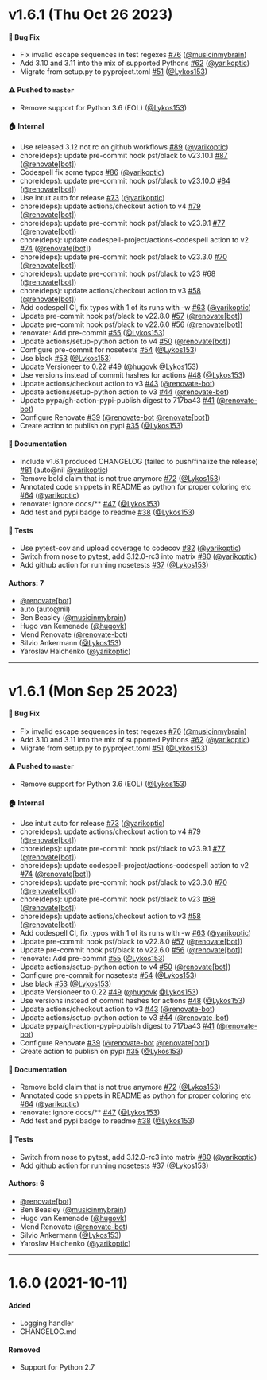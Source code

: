 # v1.6.1 (Thu Oct 26 2023)

#### 🐛 Bug Fix

- Fix invalid escape sequences in test regexes [#76](https://github.com/Lykos153/AnnexRemote/pull/76) ([@musicinmybrain](https://github.com/musicinmybrain))
- Add 3.10 and 3.11 into the mix of supported Pythons [#62](https://github.com/Lykos153/AnnexRemote/pull/62) ([@yarikoptic](https://github.com/yarikoptic))
- Migrate from setup.py to pyproject.toml [#51](https://github.com/Lykos153/AnnexRemote/pull/51) ([@Lykos153](https://github.com/Lykos153))

#### ⚠️ Pushed to `master`

- Remove support for Python 3.6 (EOL) ([@Lykos153](https://github.com/Lykos153))

#### 🏠 Internal

- Use released 3.12 not rc on github workflows [#89](https://github.com/Lykos153/AnnexRemote/pull/89) ([@yarikoptic](https://github.com/yarikoptic))
- chore(deps): update pre-commit hook psf/black to v23.10.1 [#87](https://github.com/Lykos153/AnnexRemote/pull/87) ([@renovate[bot]](https://github.com/renovate[bot]))
- Codespell fix some typos [#86](https://github.com/Lykos153/AnnexRemote/pull/86) ([@yarikoptic](https://github.com/yarikoptic))
- chore(deps): update pre-commit hook psf/black to v23.10.0 [#84](https://github.com/Lykos153/AnnexRemote/pull/84) ([@renovate[bot]](https://github.com/renovate[bot]))
- Use intuit auto for release [#73](https://github.com/Lykos153/AnnexRemote/pull/73) ([@yarikoptic](https://github.com/yarikoptic))
- chore(deps): update actions/checkout action to v4 [#79](https://github.com/Lykos153/AnnexRemote/pull/79) ([@renovate[bot]](https://github.com/renovate[bot]))
- chore(deps): update pre-commit hook psf/black to v23.9.1 [#77](https://github.com/Lykos153/AnnexRemote/pull/77) ([@renovate[bot]](https://github.com/renovate[bot]))
- chore(deps): update codespell-project/actions-codespell action to v2 [#74](https://github.com/Lykos153/AnnexRemote/pull/74) ([@renovate[bot]](https://github.com/renovate[bot]))
- chore(deps): update pre-commit hook psf/black to v23.3.0 [#70](https://github.com/Lykos153/AnnexRemote/pull/70) ([@renovate[bot]](https://github.com/renovate[bot]))
- chore(deps): update pre-commit hook psf/black to v23 [#68](https://github.com/Lykos153/AnnexRemote/pull/68) ([@renovate[bot]](https://github.com/renovate[bot]))
- chore(deps): update actions/checkout action to v3 [#58](https://github.com/Lykos153/AnnexRemote/pull/58) ([@renovate[bot]](https://github.com/renovate[bot]))
- Add codespell CI, fix typos with 1 of its runs with -w [#63](https://github.com/Lykos153/AnnexRemote/pull/63) ([@yarikoptic](https://github.com/yarikoptic))
- Update pre-commit hook psf/black to v22.8.0 [#57](https://github.com/Lykos153/AnnexRemote/pull/57) ([@renovate[bot]](https://github.com/renovate[bot]))
- Update pre-commit hook psf/black to v22.6.0 [#56](https://github.com/Lykos153/AnnexRemote/pull/56) ([@renovate[bot]](https://github.com/renovate[bot]))
- renovate: Add pre-commit [#55](https://github.com/Lykos153/AnnexRemote/pull/55) ([@Lykos153](https://github.com/Lykos153))
- Update actions/setup-python action to v4 [#50](https://github.com/Lykos153/AnnexRemote/pull/50) ([@renovate[bot]](https://github.com/renovate[bot]))
- Configure pre-commit for nosetests [#54](https://github.com/Lykos153/AnnexRemote/pull/54) ([@Lykos153](https://github.com/Lykos153))
- Use black [#53](https://github.com/Lykos153/AnnexRemote/pull/53) ([@Lykos153](https://github.com/Lykos153))
- Update Versioneer to 0.22 [#49](https://github.com/Lykos153/AnnexRemote/pull/49) ([@hugovk](https://github.com/hugovk) [@Lykos153](https://github.com/Lykos153))
- Use versions instead of commit hashes for actions [#48](https://github.com/Lykos153/AnnexRemote/pull/48) ([@Lykos153](https://github.com/Lykos153))
- Update actions/checkout action to v3 [#43](https://github.com/Lykos153/AnnexRemote/pull/43) ([@renovate-bot](https://github.com/renovate-bot))
- Update actions/setup-python action to v3 [#44](https://github.com/Lykos153/AnnexRemote/pull/44) ([@renovate-bot](https://github.com/renovate-bot))
- Update pypa/gh-action-pypi-publish digest to 717ba43 [#41](https://github.com/Lykos153/AnnexRemote/pull/41) ([@renovate-bot](https://github.com/renovate-bot))
- Configure Renovate [#39](https://github.com/Lykos153/AnnexRemote/pull/39) ([@renovate-bot](https://github.com/renovate-bot) [@renovate[bot]](https://github.com/renovate[bot]))
- Create action to publish on pypi [#35](https://github.com/Lykos153/AnnexRemote/pull/35) ([@Lykos153](https://github.com/Lykos153))

#### 📝 Documentation

- Include v1.6.1 produced CHANGELOG (failed to push/finalize the release) [#81](https://github.com/Lykos153/AnnexRemote/pull/81) (auto@nil [@yarikoptic](https://github.com/yarikoptic))
- Remove bold claim that is not true anymore [#72](https://github.com/Lykos153/AnnexRemote/pull/72) ([@Lykos153](https://github.com/Lykos153))
- Annotated code snippets in README as python for proper coloring etc [#64](https://github.com/Lykos153/AnnexRemote/pull/64) ([@yarikoptic](https://github.com/yarikoptic))
- renovate: ignore docs/** [#47](https://github.com/Lykos153/AnnexRemote/pull/47) ([@Lykos153](https://github.com/Lykos153))
- Add test and pypi badge to readme [#38](https://github.com/Lykos153/AnnexRemote/pull/38) ([@Lykos153](https://github.com/Lykos153))

#### 🧪 Tests

- Use pytest-cov and upload coverage to codecov [#82](https://github.com/Lykos153/AnnexRemote/pull/82) ([@yarikoptic](https://github.com/yarikoptic))
- Switch from nose to pytest, add 3.12.0-rc3 into matrix [#80](https://github.com/Lykos153/AnnexRemote/pull/80) ([@yarikoptic](https://github.com/yarikoptic))
- Add github action for running nosetests [#37](https://github.com/Lykos153/AnnexRemote/pull/37) ([@Lykos153](https://github.com/Lykos153))

#### Authors: 7

- [@renovate[bot]](https://github.com/renovate[bot])
- auto (auto@nil)
- Ben Beasley ([@musicinmybrain](https://github.com/musicinmybrain))
- Hugo van Kemenade ([@hugovk](https://github.com/hugovk))
- Mend Renovate ([@renovate-bot](https://github.com/renovate-bot))
- Silvio Ankermann ([@Lykos153](https://github.com/Lykos153))
- Yaroslav Halchenko ([@yarikoptic](https://github.com/yarikoptic))

---

# v1.6.1 (Mon Sep 25 2023)

#### 🐛 Bug Fix

- Fix invalid escape sequences in test regexes [#76](https://github.com/Lykos153/AnnexRemote/pull/76) ([@musicinmybrain](https://github.com/musicinmybrain))
- Add 3.10 and 3.11 into the mix of supported Pythons [#62](https://github.com/Lykos153/AnnexRemote/pull/62) ([@yarikoptic](https://github.com/yarikoptic))
- Migrate from setup.py to pyproject.toml [#51](https://github.com/Lykos153/AnnexRemote/pull/51) ([@Lykos153](https://github.com/Lykos153))

#### ⚠️ Pushed to `master`

- Remove support for Python 3.6 (EOL) ([@Lykos153](https://github.com/Lykos153))

#### 🏠 Internal

- Use intuit auto for release [#73](https://github.com/Lykos153/AnnexRemote/pull/73) ([@yarikoptic](https://github.com/yarikoptic))
- chore(deps): update actions/checkout action to v4 [#79](https://github.com/Lykos153/AnnexRemote/pull/79) ([@renovate[bot]](https://github.com/renovate[bot]))
- chore(deps): update pre-commit hook psf/black to v23.9.1 [#77](https://github.com/Lykos153/AnnexRemote/pull/77) ([@renovate[bot]](https://github.com/renovate[bot]))
- chore(deps): update codespell-project/actions-codespell action to v2 [#74](https://github.com/Lykos153/AnnexRemote/pull/74) ([@renovate[bot]](https://github.com/renovate[bot]))
- chore(deps): update pre-commit hook psf/black to v23.3.0 [#70](https://github.com/Lykos153/AnnexRemote/pull/70) ([@renovate[bot]](https://github.com/renovate[bot]))
- chore(deps): update pre-commit hook psf/black to v23 [#68](https://github.com/Lykos153/AnnexRemote/pull/68) ([@renovate[bot]](https://github.com/renovate[bot]))
- chore(deps): update actions/checkout action to v3 [#58](https://github.com/Lykos153/AnnexRemote/pull/58) ([@renovate[bot]](https://github.com/renovate[bot]))
- Add codespell CI, fix typos with 1 of its runs with -w [#63](https://github.com/Lykos153/AnnexRemote/pull/63) ([@yarikoptic](https://github.com/yarikoptic))
- Update pre-commit hook psf/black to v22.8.0 [#57](https://github.com/Lykos153/AnnexRemote/pull/57) ([@renovate[bot]](https://github.com/renovate[bot]))
- Update pre-commit hook psf/black to v22.6.0 [#56](https://github.com/Lykos153/AnnexRemote/pull/56) ([@renovate[bot]](https://github.com/renovate[bot]))
- renovate: Add pre-commit [#55](https://github.com/Lykos153/AnnexRemote/pull/55) ([@Lykos153](https://github.com/Lykos153))
- Update actions/setup-python action to v4 [#50](https://github.com/Lykos153/AnnexRemote/pull/50) ([@renovate[bot]](https://github.com/renovate[bot]))
- Configure pre-commit for nosetests [#54](https://github.com/Lykos153/AnnexRemote/pull/54) ([@Lykos153](https://github.com/Lykos153))
- Use black [#53](https://github.com/Lykos153/AnnexRemote/pull/53) ([@Lykos153](https://github.com/Lykos153))
- Update Versioneer to 0.22 [#49](https://github.com/Lykos153/AnnexRemote/pull/49) ([@hugovk](https://github.com/hugovk) [@Lykos153](https://github.com/Lykos153))
- Use versions instead of commit hashes for actions [#48](https://github.com/Lykos153/AnnexRemote/pull/48) ([@Lykos153](https://github.com/Lykos153))
- Update actions/checkout action to v3 [#43](https://github.com/Lykos153/AnnexRemote/pull/43) ([@renovate-bot](https://github.com/renovate-bot))
- Update actions/setup-python action to v3 [#44](https://github.com/Lykos153/AnnexRemote/pull/44) ([@renovate-bot](https://github.com/renovate-bot))
- Update pypa/gh-action-pypi-publish digest to 717ba43 [#41](https://github.com/Lykos153/AnnexRemote/pull/41) ([@renovate-bot](https://github.com/renovate-bot))
- Configure Renovate [#39](https://github.com/Lykos153/AnnexRemote/pull/39) ([@renovate-bot](https://github.com/renovate-bot) [@renovate[bot]](https://github.com/renovate[bot]))
- Create action to publish on pypi [#35](https://github.com/Lykos153/AnnexRemote/pull/35) ([@Lykos153](https://github.com/Lykos153))

#### 📝 Documentation

- Remove bold claim that is not true anymore [#72](https://github.com/Lykos153/AnnexRemote/pull/72) ([@Lykos153](https://github.com/Lykos153))
- Annotated code snippets in README as python for proper coloring etc [#64](https://github.com/Lykos153/AnnexRemote/pull/64) ([@yarikoptic](https://github.com/yarikoptic))
- renovate: ignore docs/** [#47](https://github.com/Lykos153/AnnexRemote/pull/47) ([@Lykos153](https://github.com/Lykos153))
- Add test and pypi badge to readme [#38](https://github.com/Lykos153/AnnexRemote/pull/38) ([@Lykos153](https://github.com/Lykos153))

#### 🧪 Tests

- Switch from nose to pytest, add 3.12.0-rc3 into matrix [#80](https://github.com/Lykos153/AnnexRemote/pull/80) ([@yarikoptic](https://github.com/yarikoptic))
- Add github action for running nosetests [#37](https://github.com/Lykos153/AnnexRemote/pull/37) ([@Lykos153](https://github.com/Lykos153))

#### Authors: 6

- [@renovate[bot]](https://github.com/renovate[bot])
- Ben Beasley ([@musicinmybrain](https://github.com/musicinmybrain))
- Hugo van Kemenade ([@hugovk](https://github.com/hugovk))
- Mend Renovate ([@renovate-bot](https://github.com/renovate-bot))
- Silvio Ankermann ([@Lykos153](https://github.com/Lykos153))
- Yaroslav Halchenko ([@yarikoptic](https://github.com/yarikoptic))

---

# 1.6.0 (2021-10-11)

#### Added

* Logging handler
* CHANGELOG.md

#### Removed

* Support for Python 2.7

